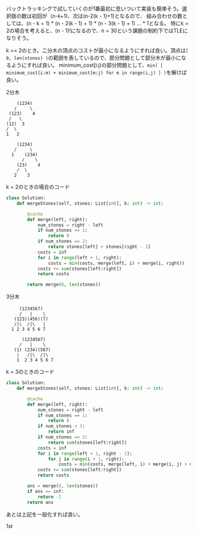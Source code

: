 バックトラッキングで試していくのが1番最初に思いついて実装も簡単そう。選択肢の数は初回が（n-k+1)、次は(n-2(k - 1)+1)となるので、
組み合わせの数としては、(n - k + 1) * (n - 2(k - 1) + 1) * (n - 3(k - 1) + 1) ... * 1となる。
特にk = 2の場合を考えると、(n - 1)!になるので、n = 30という課題の制約下ではTLEになりそう。

k == 2のとき。二分木の頂点のコストが最小になるようにすれば良い。頂点は`[ 0, len(stones) )`の範囲を表しているので、部分問題として部分木が最小になるようにすれば良い。
minimum_cost[i:j)の部分問題として、`min( [ minimum_cost[i:m) + minimum_cost[m:j) for m in range(i,j) ] )`を解けば良い。

2分木
```
    (1234)
   /     \
 (123)    4
 /   \
(12)  3
/  \
1   2

    (1234)
   /     \
  1    (234)
      /    \
    (23)    4
    /  \
   2    3
```

k = 2のときの場合のコード
```python
class Solution:
    def mergeStones(self, stones: List[int], k: int) -> int:

        @cache
        def merge(left, right):
            num_stones = right - left
            if num_stones == 1:
                return 0
            if num_stones == 2:
                return stones[left] + stones[right - 1]
            costs = inf
            for i in range(left + 1, right):
                costs = min(costs, merge(left, i) + merge(i, right))
            costs += sum(stones[left:right])
            return costs 

        return merge(0, len(stones))
```

3分木
```
　　　(1234567)
     /   |    \
   (123)(456)(7)
   /|\  /|\   |
  1 2 3 4 5 6 7

      (1234567)
     /   |    \
   (1) (234)(567)
    |   /|\  /|\
    1  2 3 4 5 6 7
```

k = 3のときのコード
```python
class Solution:
    def mergeStones(self, stones: List[int], k: int) -> int:

        @cache
        def merge(left, right):
            num_stones = right - left
            if num_stones == 1:
                return 0
            if num_stones < 3:
                return inf
            if num_stones == 3:
                return sum(stones[left:right])
            costs = inf
            for i in range(left + 1, right - 1):
                for j in range(i + 1, right):
                    costs = min(costs, merge(left, i) + merge(i, j) + merge(j, right))
            costs += sum(stones[left:right])
            return costs 

        ans = merge(0, len(stones))
        if ans == inf:
            return -1
        return ans
```

あとは上記を一般化すれば良い。


1st

